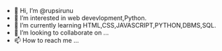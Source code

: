 - 👋 Hi, I’m @rupsirunu
- 👀 I’m interested in web devevlopment,Python.
- 🌱 I’m currently learning HTML,CSS,JAVASCRIPT,PYTHON,DBMS,SQL.
- 💞️ I’m looking to collaborate on ...
- 📫 How to reach me ...

<!---
rupsirunu/rupsirunu is a ✨ special ✨ repository because its `README.md` (this file) appears on your GitHub profile.
You can click the Preview link to take a look at your changes.
--->
